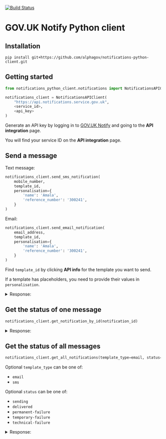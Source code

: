 [![Build Status](https://api.travis-ci.org/alphagov/notifications-python-client.svg?branch=master)](https://travis-ci.org/alphagov/notifications-python-client)

# GOV.UK Notify Python client


## Installation

```shell
pip install git+https://github.com/alphagov/notifications-python-client.git
```

## Getting started

```python
from notifications_python_client.notifications import NotificationsAPIClient

notifications_client = NotificationsAPIClient(
    "https://api.notifications.service.gov.uk",
    <service_id>,
    <api_key>
)
```

Generate an API key by logging in to
[GOV.UK Notify](https://www.notifications.service.gov.uk) and going to
the **API integration** page.

You will find your service ID on the **API integration** page.


## Send a message

Text message:

```python
notifications_client.send_sms_notification(
    mobile_number,
    template_id,
    personalisation={
        'name': 'Amala',
        'reference_number': '300241',
    }
)
```
Email:

```python
notifications_client.send_email_notification(
    email_address,
    template_id,
    personalisation={
        'name': 'Amala',
        'reference_number': '300241',
    }
)
```

Find `template_id` by clicking **API info** for the template you want to send.

If a template has placeholders, you need to provide their values in `personalisation`.

<details> 
    <summary>
        Response:
    </summary>

<table>
  <thead>
    <tr>
        <td>Status
        </td>
        <td>Body
        </td>
    </tr>
  </thead>
  <tbody>
    <tr>
        <td>201
        </td>
        <td>
<pre>
{
  "data":{
    "notification": {
      "id":1
    },
    "body": "Dear Bill, your licence is due for renewal on 3 January 2016.",
    "template_version": 1,
    "subject": "Licence renewal"
  }
}
</pre> 
        </td>
    </tr>
    <tr>
        <td>429
        </td>
        <td>
<pre>
{"result": "error",
"message": "Exceeded send limits (50) for today"}
</pre>
        </td>
    </tr>
        <tr>
        <td>400
        </td>
        <td>
<pre>
{"result":"error",
"message": "Can’t send to this recipient using a team-only API key"]} 
</pre>
        </td>
    </tr>
        </tr>
        <tr>
        <td>400
        </td>
        <td>
<pre>
{"result":"error", 
"message"="Can’t send to this recipient when service is in trial mode - see https://www.notifications.service.gov.uk/trial-mode"]}
</pre>
        </td>
    </tr>
  </tbody>
</table>

</details> 


## Get the status of one message

```python
notifications_client.get_notification_by_id(notification_id)
```

<details> 
    <summary>
        Response:
    </summary>
<table>
  <thead>
    <tr>
        <td>Status
        </td>
        <td>Body
        </td>
    </tr>
  </thead>
  <tbody>
    <tr>
        <td>201
        </td>
        <td>

<pre>
{
  "notification": {
    "status": "delivered",
    "to": "07515 987 456",
    "template": {
      "id": "5e427b42-4e98-46f3-a047-32c4a87d26bb",
      "name": "First template",
      "template_type": "sms"
    },
    "created_at": "2016-04-26T15:29:36.891512+00:00",
    "updated_at": "2016-04-26T15:29:38.724808+00:00",
    "sent_at": "2016-04-26T15:29:37.230976+00:00",
    "job": {
      "id": "f9043884-acac-46db-b2ea-f08cd8ec6d67",
      "original_file_name": "Test run"
    },
    "sent_at": "2016-04-26T15:29:37.230976+00:00",
    "id": "f163deaf-2d3f-4ec6-98fc-f23fa511518f",
    "content_char_count": 490,
    "service": "5cf87313-fddd-4482-a2ea-48e37320efd1",
    "reference": None,
    "sent_by": "mmg",
    "body": "Dear Bill, your licence is due for renewal on 3 January 2016."
    "date": "3 January 2016"
  }
}
</pre> 

        </td>
    </tr>
    <tr>
        <td>400
        </td>
        <td>
<pre>
{"result": "error", 
"message": "id: required field"}    
</pre>
        </td>
    </tr>
        <tr>
        <td>404
        </td>
        <td>
<pre>
{"result": "error"
"message": "No result found"}    
</pre>
        </td>
    </tr>

  </tbody>
</table>


</details> 



## Get the status of all messages

```python
notifications_client.get_all_notifications(template_type=email, status=sending)
```
Optional `template_type` can be one of:

* `email`
* `sms`

Optional `status` can be one of:

* `sending`
* `delivered`
* `permanent-failure`
* `temporary-failure`
* `technical-failure`



<details> 
    <summary>
        Response:
    </summary>
<table>
  <thead>
    <tr>
        <td>Status
        </td>
        <td>Body
        </td>
    </tr>
  </thead>
  <tbody>
    <tr>
        <td>201
        </td>
        <td>
<pre>
{"notifications":
  [{
    "status": "delivered",
    "to": "07515 987 456",
    "template": {
      "id": "5e427b42-4e98-46f3-a047-32c4a87d26bb",
      "name": "First template",
      "template_type": "sms"
    },
    "job": {
      "id": "5cc9d7ae-ceb7-4565-8345-4931d71f8c2e",
      "original_file_name": "Test run"
    },
    "created_at": "2016-04-26T15:30:49.968969+00:00",
    "updated_at": "2016-04-26T15:30:50.853844+00:00",
    "sent_at": "2016-04-26T15:30:50.383634+00:00",
    "id": "04ae9bdc-92aa-4d6c-a0da-48587c03d4c7",
    "content_char_count": 446,
    "service": "5cf87313-fddd-4482-a2ea-48e37320efd1",
    "reference": None,
    "sent_by": "mmg"
    },
    {
    "status": "delivered",
    "to": "07515 987 456",
    "template": {
      "id": "5e427b42-4e98-46f3-a047-32c4a87d26bb",
      "name": "First template",
      "template_type": "sms"
    },
    "job": {
      "id": "f9043884-acac-46db-b2ea-f08cd8ec6d67",
      "original_file_name": "Test run"
    },
    "created_at": "2016-04-26T15:29:36.891512+00:00",
    "updated_at": "2016-04-26T15:29:38.724808+00:00",
    "sent_at": "2016-04-26T15:29:37.230976+00:00",
    "id": "f163deaf-2d3f-4ec6-98fc-f23fa511518f",
    "content_char_count": 490,
    "service": "5cf87313-fddd-4482-a2ea-48e37320efd1",
    "reference": None,
    "sent_by": "mmg"
    },
    …
  ],
  "links": {
    "last": "/notifications?page=3&template_type=sms&status=delivered",
    "next": "/notifications?page=2&template_type=sms&status=delivered"
  },
  "total": 162,
  "page_size": 50
}
</pre> 
        </td>
    </tr>
    <tr>
        <td>400
        </td>
        <td>
<pre>
{"result": "error"
"message": {"status": {"0": {"status": ["Not a valid choice.""]}}},}
</pre>
        </td>
        <tr>
        <td>400
        </td>
        <td>
<pre>
{"result": "error"
"message": {"template_type": {"0": {"template_type": ["Not a valid choice.""]}}},}
</pre>
        </td>
    </tr>
    </tr>

  </tbody>
</table>

</details> 




